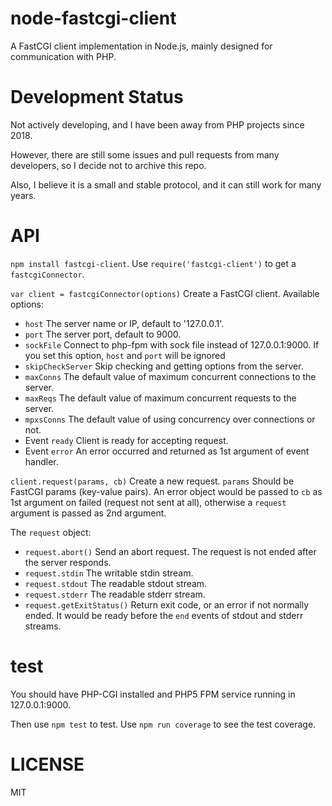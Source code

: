 # node-fastcgi-client

A FastCGI client implementation in Node.js, mainly designed for communication with PHP.

# Development Status

Not actively developing, and I have been away from PHP projects since 2018.

However, there are still some issues and pull requests from many developers, so I decide not to archive this repo.

Also, I believe it is a small and stable protocol, and it can still work for many years.

# API

`npm install fastcgi-client`. Use `require('fastcgi-client')` to get a `fastcgiConnector`.

`var client = fastcgiConnector(options)` Create a FastCGI client. Available options:

* `host` The server name or IP, default to '127.0.0.1'.
* `port` The server port, default to 9000.
* `sockFile` Connect to php-fpm with sock file instead of 127.0.0.1:9000. If you set this option, `host` and `port` will be ignored
* `skipCheckServer` Skip checking and getting options from the server.
* `maxConns` The default value of maximum concurrent connections to the server.
* `maxReqs` The default value of maximum concurrent requests to the server.
* `mpxsConns` The default value of using concurrency over connections or not.
* Event `ready` Client is ready for accepting request.
* Event `error` An error occurred and returned as 1st argument of event handler.

`client.request(params, cb)` Create a new request.
`params` Should be FastCGI params (key-value pairs).
An error object would be passed to `cb` as 1st argument on failed (request not sent at all), otherwise a `request` argument is passed as 2nd argument.

The `request` object:

* `request.abort()` Send an abort request. The request is not ended after the server responds.
* `request.stdin` The writable stdin stream.
* `request.stdout` The readable stdout stream.
* `request.stderr` The readable stderr stream.
* `request.getExitStatus()` Return exit code, or an error if not normally ended. It would be ready before the `end` events of stdout and stderr streams.

# test

You should have PHP-CGI installed and PHP5 FPM service running in 127.0.0.1:9000.

Then use `npm test` to test. Use `npm run coverage` to see the test coverage.

# LICENSE

MIT
